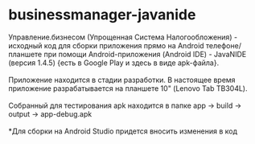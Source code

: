 # businessmanager-javanide
Управление.бизнесом (Упрощенная Система Налогообложения) - исходный код для сборки приложения прямо на Android телефоне/планшете при помощи Android-приложения (Android IDE) - JavaNIDE (версия 1.4.5) {есть в Google Play и здесь в виде apk-файла}. 
<br><br>
Приложение находится в стадии разработки. В настоящее время приложение разрабатывается на планшете 10" (Lenovo Tab TB304L).<br>
<br>Собранный для тестирования apk находится в папке app -> build -> output -> app-debug.apk<br><br>
*Для сборки на Android Studio придется вносить изменения в код
